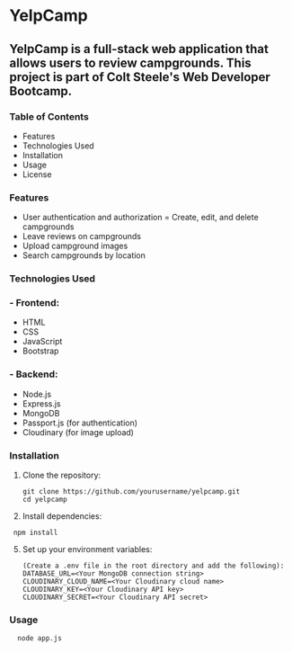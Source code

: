 # YelpCamp
## YelpCamp is a full-stack web application that allows users to review campgrounds. This project is part of Colt Steele's Web Developer Bootcamp.
###  Table of Contents
  - Features
  - Technologies Used
  - Installation
  - Usage
  - License

### Features
  - User authentication and authorization
  = Create, edit, and delete campgrounds
  - Leave reviews on campgrounds
  - Upload campground images
  - Search campgrounds by location

### Technologies Used
### - Frontend:

  - HTML
  - CSS
  - JavaScript
  - Bootstrap

### - Backend:

  - Node.js
  - Express.js
  - MongoDB
  - Passport.js (for authentication)
  - Cloudinary (for image upload)

### Installation

1. Clone the repository:
   ```
   git clone https://github.com/yourusername/yelpcamp.git
   cd yelpcamp
   ```

3. Install dependencies:
  ```
   npm install
  ```

5. Set up your environment variables:
   ```
   (Create a .env file in the root directory and add the following):
   DATABASE_URL=<Your MongoDB connection string>
   CLOUDINARY_CLOUD_NAME=<Your Cloudinary cloud name>
   CLOUDINARY_KEY=<Your Cloudinary API key>
   CLOUDINARY_SECRET=<Your Cloudinary API secret>
   ```

### Usage
```
  node app.js
```


